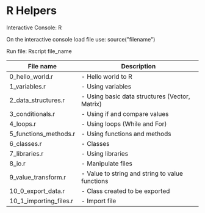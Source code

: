 # R Helpers

Interactive Console:
R

On the interactive console load file use:
source("filename")

Run file:
Rscript file_name

| File name        		| Description 												   |
| --------------------- |------------------------------------------------------------- |
| 0_hello_world.r 		| - Hello world to R |
| 1_variables.r 		| - Using variables |
| 2_data_structures.r	| - Using basic data structures (Vector, Matrix) |
| 3_conditionals.r		| - Using if and compare values |
| 4_loops.r				| - Using loops (While and For) |
| 5_functions_methods.r | - Using functions and methods |
| 6_classes.r 			| - Classes |
| 7_libraries.r			| - Using libraries |
| 8_io.r 				| - Manipulate files |
| 9_value_transform.r	| - Value to string and string to value functions |
| 10_0_export_data.r	| - Class created to be exported |
| 10_1_importing_files.r| - Import file |